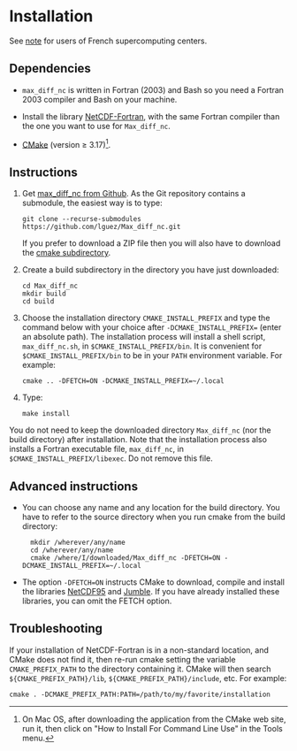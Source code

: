 # Installation

See [note](French_centers.md) for users of French supercomputing
centers.

## Dependencies

- `max_diff_nc` is written in Fortran (2003) and Bash so you need a
Fortran 2003 compiler and Bash on your machine.

- Install the library
[NetCDF-Fortran](https://www.unidata.ucar.edu/downloads/netcdf/index.jsp),
with the same Fortran compiler than the one you want to use for
`Max_diff_nc`.

- [CMake](https://cmake.org/download) (version ≥ 3.17)[^1].

## Instructions

1.  Get [max\_diff\_nc from
    Github](https://github.com/lguez/Max_diff_nc). As the Git
    repository contains a submodule, the easiest way is to type:

		git clone --recurse-submodules https://github.com/lguez/Max_diff_nc.git

	If you prefer to download a ZIP file then you will also have to
    download the [cmake subdirectory](https://github.com/lguez/cmake).

2.  Create a build subdirectory in the directory you have just downloaded:

        cd Max_diff_nc
        mkdir build
        cd build

3.  Choose the installation directory `CMAKE_INSTALL_PREFIX` and type
    the command below with your choice after `-DCMAKE_INSTALL_PREFIX=`
    (enter an absolute path). The installation process will
    install a shell script, `max_diff_nc.sh`, in
    `$CMAKE_INSTALL_PREFIX/bin`. It is convenient for
    `$CMAKE_INSTALL_PREFIX/bin` to be in your `PATH` environment
    variable. For example:

        cmake .. -DFETCH=ON -DCMAKE_INSTALL_PREFIX=~/.local

4.  Type:

        make install

You do not need to keep the downloaded directory `Max_diff_nc` (nor
the build directory) after installation. Note that the installation
process also installs a Fortran executable file, `max_diff_nc`, in
`$CMAKE_INSTALL_PREFIX/libexec`. Do not remove this file.

## Advanced instructions

- You can choose any name and any location for the build
   directory. You have to refer to the source directory when you run
   cmake from the build directory:

		mkdir /wherever/any/name
		cd /wherever/any/name
		cmake /where/I/downloaded/Max_diff_nc -DFETCH=ON -DCMAKE_INSTALL_PREFIX=~/.local

- The option `-DFETCH=ON` instructs CMake to download, compile and
   install the libraries [NetCDF95](https://lguez.github.io/NetCDF95)
   and
   [Jumble](https://www.lmd.jussieu.fr/~lguez/Jumble_site/index.html). If
   you have already installed these libraries, you can omit the FETCH
   option.

## Troubleshooting

If your installation of NetCDF-Fortran is in a non-standard
location, and CMake does not find it, then re-run cmake setting the
variable `CMAKE_PREFIX_PATH` to the directory containing it. CMake
will then search `${CMAKE_PREFIX_PATH}/lib`,
`${CMAKE_PREFIX_PATH}/include`, etc. For example:

	cmake . -DCMAKE_PREFIX_PATH:PATH=/path/to/my/favorite/installation

[^1]: On Mac OS, after downloading the application from the CMake web
    site, run it, then click on "How to Install For Command Line Use"
    in the Tools menu.
